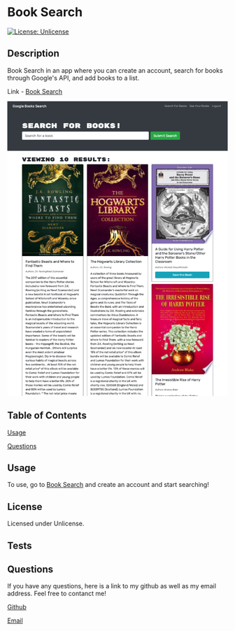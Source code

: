 
# Book Search
[![License: Unlicense](https://img.shields.io/badge/license-Unlicense-blue.svg)](http://unlicense.org/)
## Description
Book Search in an app where you can create an account, search for books through Google's API, and add books to a list.

Link - [Book Search](https://enigmatic-thicket-51832.herokuapp.com/)

![screenshot](./client/assets/book-search-screenshot.png)
## Table of Contents

[Usage](#usage)

[Questions](#questions)

## Usage
To use, go to [Book Search](https://enigmatic-thicket-51832.herokuapp.com/) and create an account and start searching!

## License
Licensed under Unlicense.
## Tests

## Questions
If you have any questions, here is a link to my github as well as my email address. Feel free to contanct me!

[Github](github.com/andysanchez726 "My Github")

[Email](andysanchez726@gmail.com "My Email")
  